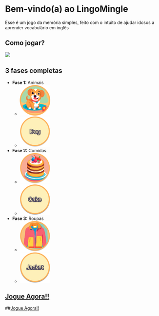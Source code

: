 # Bem-vindo(a) ao LingoMingle

Esse é um jogo da memória simples, feito com o intuito de ajudar idosos a aprender vocabulário em inglês

## Como jogar? 

<img src="public/images/linglemingle_test.gif"/>

## 3 fases completas

- **Fase 1:** Animais
    - <img src="public/images/dog.png" width="100px"/>
    - <img src="public/images/palavra Dog.png" width="100px"/>
- **Fase 2:** Comidas
    - <img src="public/images/cake.png" width="100px"/>
    - <img src="public/images/palavra Cake.png" width="100px"/>
- **Fase 3:** Roupas
    - <img src="public/images/jacket.png" width="100px"/>
    - <img src="public/images/jackets palavra.png" width="100px"/>

<a href="https://memory-game-lyart-sigma.vercel.app/" target="_blank">
    <h2>Jogue Agora!!</h2>
</a>

##[Jogue Agora!!](https://memory-game-lyart-sigma.vercel.app/)
